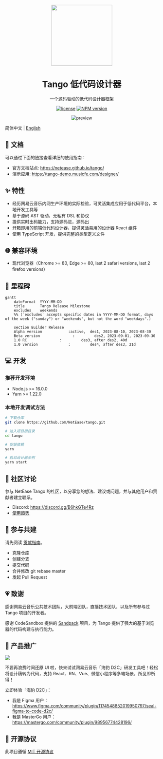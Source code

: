 <p align="center">
  <img width="200" src="https://p6.music.126.net/obj/wonDlsKUwrLClGjCm8Kx/30218210645/b186/3974/338b/2ddfa3cd042cf988ca452686552f8462.png" />
</p>

<h1 align="center">Tango 低代码设计器</h1>
<div align="center">

一个源码驱动的低代码设计器框架

[![license](https://img.shields.io/badge/license-MIT-blue.svg)](https://github.com/NetEase/tango/blob/main/LICENSE)
[![NPM version](https://img.shields.io/npm/v/@music163/tango-designer.svg?style=flat-square)](http://npmjs.org/package/@music163/tango-designer)

<img src="https://p6.music.126.net/obj/wonDlsKUwrLClGjCm8Kx/30108735057/7ba9/dced/9ac3/420f6e04b371dd47de06e7d71142560d.gif" alt="preview" />

</div>

简体中文 | [English](/README.md)

## 📄 文档

可以通过下面的链接查看详细的使用指南：

- 官方文档站点: <https://netease.github.io/tango/>
- 演示应用: <https://tango-demo.musicfe.com/designer/>

## ✨ 特性

- 经历网易云音乐内网生产环境的实际检验，可灵活集成应用于低代码平台，本地开发工具等
- 基于源码 AST 驱动，无私有 DSL 和协议
- 提供实时出码能力，支持源码进，源码出
- 开箱即用的前端低代码设计器，提供灵活易用的设计器 React 组件
- 使用 TypeScript 开发，提供完整的类型定义文件

## 🌐 兼容环境

- 现代浏览器（Chrome >= 80, Edge >= 80, last 2 safari versions, last 2 firefox versions）

## 🎯 里程碑

```mermaid
gantt
    dateFormat  YYYY-MM-DD
    title       Tango Release Milestone
    excludes    weekends
    %% (`excludes` accepts specific dates in YYYY-MM-DD format, days of the week ("sunday") or "weekends", but not the word "weekdays".)

    section Builder Release
    Alpha version            :active,  des1, 2023-08-10, 2023-08-30
    Beta version               :         des2, 2023-09-01, 2023-09-30
    1.0 RC               :         des3, after des2, 40d
    1.0 version              :         des4, after des3, 21d
```

## 💻 开发

### 推荐开发环境

- Node.js >= 16.0.0
- Yarn >= 1.22.0

### 本地开发调试方法

```bash
# 下载仓库
git clone https://github.com/NetEase/tango.git

# 进入项目根目录
cd tango

# 安装依赖
yarn

# 启动设计器示例
yarn start
```

## 💬 社区讨论

参与 NetEase Tango 的社区，以分享您的想法、建议或问题，并与其他用户和贡献者建立联系。

- Discord: <https://discord.gg/B6hkGTe4Rz>
- [使用趋势](https://npm-compare.com/@music163/tango-helpers,@music163/tango-context,@music163/tango-core,@music163/tango-setting-form,@music163/tango-sandbox,@music163/tango-ui,@music163/tango-designer)

## 🤝 参与共建

请先阅读 [贡献指南](https://docs.github.com/en/get-started/quickstart/contributing-to-projects)。

- 克隆仓库
- 创建分支
- 提交代码
- 合并修改 git rebase master
- 发起 Pull Request

## 💗 致谢

感谢网易云音乐公共技术团队，大前端团队，直播技术团队，以及所有参与过 Tango 项目的开发者。

感谢 CodeSandbox 提供的 [Sandpack](https://sandpack.codesandbox.io/) 项目，为 Tango 提供了强大的基于浏览器的代码构建与执行能力。

## 📣 产品推广

![](https://p5.music.126.net/obj/wonDlsKUwrLClGjCm8Kx/31629770956/da9e/3a74/4e00/7c69cf46a713f1b008bd1243b5b1ab1c.png)

不要再浪费时间还原 UI 啦，快来试试网易云音乐「海豹 D2C」研发工具吧！轻松将设计稿转为代码，支持 React、RN、Vue、微信小程序等多端场景，所见即所得！

立即体验「海豹 D2C」：

- 我是 Figma 用户：<https://www.figma.com/community/plugin/1174548852019950797/seal-figma-to-code-d2c/>
- 我是 MasterGo 用户：<https://mastergo.com/community/plugin/98956774428196/>

## 📄 开源协议

此项目遵循 [MIT 开源协议](./LICENSE)

